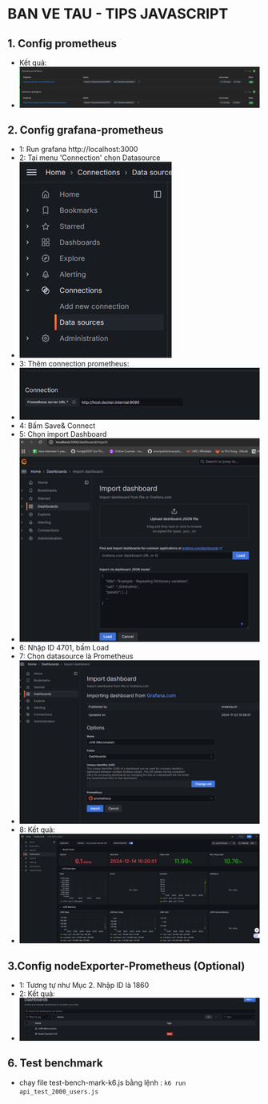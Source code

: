 # BAN VE TAU - TIPS JAVASCRIPT

## 1. Config prometheus
- Kết quả:
- ![2.png](images_readme%2F2.png)

## 2. Config grafana-prometheus
- 1: Run grafana http://localhost:3000
- 2:  Tại menu 'Connection' chọn Datasource
- ![1.png](images_readme%2F1.png)
- 3:  Thêm connection prometheus: 
- ![3.png](images_readme%2F3.png)
- 4:  Bấm Save& Connect
- 5: Chọn import Dashboard
- ![4.png](images_readme%2F4.png)
- 6: Nhập ID 4701, bấm Load
- 7: Chọn datasource là Prometheus
- ![5.png](images_readme%2F5.png)
- 8: Kết quả:
- ![6.png](images_readme%2F6.png)

## 3.Config nodeExporter-Prometheus (Optional)
- 1: Tương tự như Mục 2. Nhập ID là 1860
- 2: Kết quả:
- ![7.png](images_readme%2F7.png)


## 6. Test benchmark
- chạy file test-bench-mark-k6.js bằng lệnh : `k6 run api_test_2000_users.js`